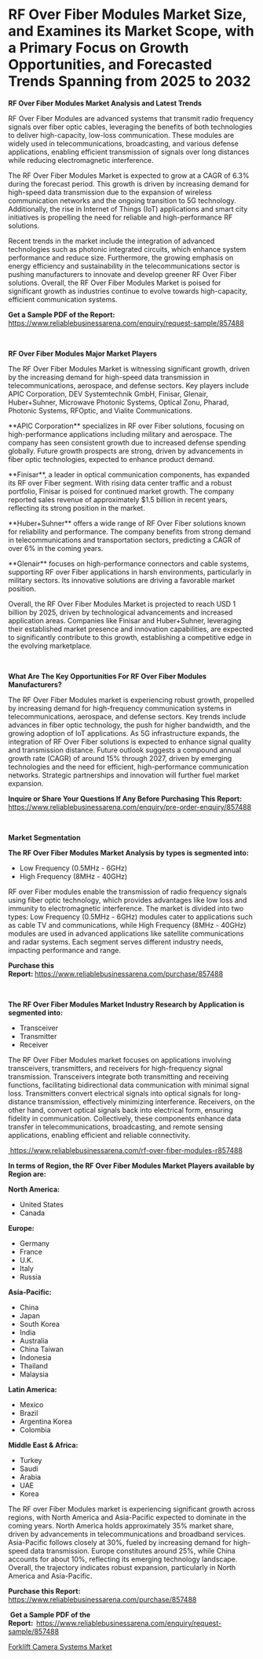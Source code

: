 <p><h1>RF Over Fiber Modules Market Size, and Examines its Market Scope, with a Primary Focus on Growth Opportunities, and Forecasted Trends Spanning from 2025 to 2032</h1></p><p><strong>RF Over Fiber Modules Market Analysis and Latest Trends</strong></p>
<p><p>RF Over Fiber Modules are advanced systems that transmit radio frequency signals over fiber optic cables, leveraging the benefits of both technologies to deliver high-capacity, low-loss communication. These modules are widely used in telecommunications, broadcasting, and various defense applications, enabling efficient transmission of signals over long distances while reducing electromagnetic interference.</p><p>The RF Over Fiber Modules Market is expected to grow at a CAGR of 6.3% during the forecast period. This growth is driven by increasing demand for high-speed data transmission due to the expansion of wireless communication networks and the ongoing transition to 5G technology. Additionally, the rise in Internet of Things (IoT) applications and smart city initiatives is propelling the need for reliable and high-performance RF solutions.</p><p>Recent trends in the market include the integration of advanced technologies such as photonic integrated circuits, which enhance system performance and reduce size. Furthermore, the growing emphasis on energy efficiency and sustainability in the telecommunications sector is pushing manufacturers to innovate and develop greener RF Over Fiber solutions. Overall, the RF Over Fiber Modules Market is poised for significant growth as industries continue to evolve towards high-capacity, efficient communication systems.</p></p>
<p><strong>Get a Sample PDF of the Report:&nbsp;</strong> <a href="https://www.reliablebusinessarena.com/enquiry/request-sample/857488?utm_campaign=2288&utm_medium=2&utm_source=Github&utm_content=ia&utm_term=15022025&utm_id=rf-over-fiber-modules">https://www.reliablebusinessarena.com/enquiry/request-sample/857488</a></p>
<p>&nbsp;</p>
<p><strong>RF Over Fiber Modules Major Market Players</strong></p>
<p><p>The RF Over Fiber Modules Market is witnessing significant growth, driven by the increasing demand for high-speed data transmission in telecommunications, aerospace, and defense sectors. Key players include APIC Corporation, DEV Systemtechnik GmbH, Finisar, Glenair, Huber+Suhner, Microwave Photonic Systems, Optical Zonu, Pharad, Photonic Systems, RFOptic, and Vialite Communications.</p><p>**APIC Corporation** specializes in RF over Fiber solutions, focusing on high-performance applications including military and aerospace. The company has seen consistent growth due to increased defense spending globally. Future growth prospects are strong, driven by advancements in fiber optic technologies, expected to enhance product demand.</p><p>**Finisar**, a leader in optical communication components, has expanded its RF over Fiber segment. With rising data center traffic and a robust portfolio, Finisar is poised for continued market growth. The company reported sales revenue of approximately $1.5 billion in recent years, reflecting its strong position in the market.</p><p>**Huber+Suhner** offers a wide range of RF Over Fiber solutions known for reliability and performance. The company benefits from strong demand in telecommunications and transportation sectors, predicting a CAGR of over 6% in the coming years. </p><p>**Glenair** focuses on high-performance connectors and cable systems, supporting RF over Fiber applications in harsh environments, particularly in military sectors. Its innovative solutions are driving a favorable market position.</p><p>Overall, the RF Over Fiber Modules Market is projected to reach USD 1 billion by 2025, driven by technological advancements and increased application areas. Companies like Finisar and Huber+Suhner, leveraging their established market presence and innovation capabilities, are expected to significantly contribute to this growth, establishing a competitive edge in the evolving marketplace.</p></p>
<p>&nbsp;</p>
<p><strong>What Are The Key Opportunities For RF Over Fiber Modules Manufacturers?</strong></p>
<p><p>The RF Over Fiber Modules market is experiencing robust growth, propelled by increasing demand for high-frequency communication systems in telecommunications, aerospace, and defense sectors. Key trends include advances in fiber optic technology, the push for higher bandwidth, and the growing adoption of IoT applications. As 5G infrastructure expands, the integration of RF Over Fiber solutions is expected to enhance signal quality and transmission distance. Future outlook suggests a compound annual growth rate (CAGR) of around 15% through 2027, driven by emerging technologies and the need for efficient, high-performance communication networks. Strategic partnerships and innovation will further fuel market expansion.</p></p>
<p><strong>Inquire or Share Your Questions If Any Before Purchasing This Report:</strong> <a href="https://www.reliablebusinessarena.com/enquiry/pre-order-enquiry/857488?utm_campaign=2288&utm_medium=2&utm_source=Github&utm_content=ia&utm_term=15022025&utm_id=rf-over-fiber-modules">https://www.reliablebusinessarena.com/enquiry/pre-order-enquiry/857488</a></p>
<p>&nbsp;</p>
<p><strong>Market Segmentation</strong></p>
<p><strong>The RF Over Fiber Modules Market Analysis by types is segmented into:</strong></p>
<p><ul><li>Low Frequency (0.5MHz - 6GHz)</li><li>High Frequency (8MHz - 40GHz)</li></ul></p>
<p><p>RF over Fiber modules enable the transmission of radio frequency signals using fiber optic technology, which provides advantages like low loss and immunity to electromagnetic interference. The market is divided into two types: Low Frequency (0.5MHz - 6GHz) modules cater to applications such as cable TV and communications, while High Frequency (8MHz - 40GHz) modules are used in advanced applications like satellite communications and radar systems. Each segment serves different industry needs, impacting performance and range.</p></p>
<p><strong>Purchase this Report:&nbsp;</strong><a href="https://www.reliablebusinessarena.com/purchase/857488?utm_campaign=2288&utm_medium=2&utm_source=Github&utm_content=ia&utm_term=15022025&utm_id=rf-over-fiber-modules">https://www.reliablebusinessarena.com/purchase/857488</a></p>
<p>&nbsp;</p>
<p><strong>The RF Over Fiber Modules Market Industry Research by Application is segmented into:</strong></p>
<p><ul><li>Transceiver</li><li>Transmitter</li><li>Receiver</li></ul></p>
<p><p>The RF Over Fiber Modules market focuses on applications involving transceivers, transmitters, and receivers for high-frequency signal transmission. Transceivers integrate both transmitting and receiving functions, facilitating bidirectional data communication with minimal signal loss. Transmitters convert electrical signals into optical signals for long-distance transmission, effectively minimizing interference. Receivers, on the other hand, convert optical signals back into electrical form, ensuring fidelity in communication. Collectively, these components enhance data transfer in telecommunications, broadcasting, and remote sensing applications, enabling efficient and reliable connectivity.</p></p>
<p><a href="https://www.reliablebusinessarena.com/rf-over-fiber-modules-r857488?utm_campaign=2288&utm_medium=2&utm_source=Github&utm_content=ia&utm_term=15022025&utm_id=rf-over-fiber-modules">&nbsp;https://www.reliablebusinessarena.com/rf-over-fiber-modules-r857488</a></p>
<p><strong>In terms of Region, the RF Over Fiber Modules Market Players available by Region are:</strong></p>
<p>
    <p> <strong> North America: </strong>
        <ul>
            <li>United States</li>
            <li>Canada</li>
        </ul>
        </p> 
    <p> <strong> Europe: </strong>
        <ul>
            <li>Germany</li>
            <li>France</li>
            <li>U.K.</li>
            <li>Italy</li>
            <li>Russia</li>
        </ul>
        </p> 
    <p> <strong> Asia-Pacific: </strong>
        <ul>
            <li>China</li>
            <li>Japan</li>
            <li>South Korea</li>
            <li>India</li>
            <li>Australia</li>
            <li>China Taiwan</li>
            <li>Indonesia</li>
            <li>Thailand</li>
            <li>Malaysia</li>
        </ul>
        </p> 
    <p> <strong> Latin America: </strong>
        <ul>
            <li>Mexico</li>
            <li>Brazil</li>
            <li>Argentina Korea</li>
            <li>Colombia</li>
        </ul>
        </p> 
    <p> <strong> Middle East & Africa: </strong>
        <ul>
            <li>Turkey</li>
            <li>Saudi</li>
            <li>Arabia</li>
            <li>UAE</li>
            <li>Korea</li>
        </ul>
    </p>
    </p>
<p><p>The RF over Fiber Modules market is experiencing significant growth across regions, with North America and Asia-Pacific expected to dominate in the coming years. North America holds approximately 35% market share, driven by advancements in telecommunications and broadband services. Asia-Pacific follows closely at 30%, fueled by increasing demand for high-speed data transmission. Europe constitutes around 25%, while China accounts for about 10%, reflecting its emerging technology landscape. Overall, the trajectory indicates robust expansion, particularly in North America and Asia-Pacific.</p></p>
<p><strong>Purchase this Report: </strong><a href="https://www.reliablebusinessarena.com/purchase/857488?utm_campaign=2288&utm_medium=2&utm_source=Github&utm_content=ia&utm_term=15022025&utm_id=rf-over-fiber-modules">https://www.reliablebusinessarena.com/purchase/857488</a></p>
<p>&nbsp;<strong>Get a Sample PDF of the Report:&nbsp;&nbsp;</strong><a href="https://www.reliablebusinessarena.com/enquiry/request-sample/857488?utm_campaign=2288&utm_medium=2&utm_source=Github&utm_content=ia&utm_term=15022025&utm_id=rf-over-fiber-modules">https://www.reliablebusinessarena.com/enquiry/request-sample/857488</a></p>
<p><strong></strong></p>
<p><p><a href="https://github.com/krinerstormy331/Market-Research-Report-List-1/blob/main/forklift-camera-systems-market.md?utm_campaign=2288&utm_medium=2&utm_source=Github&utm_content=ia&utm_term=15022025&utm_id=rf-over-fiber-modules">Forklift Camera Systems Market</a></p></p>